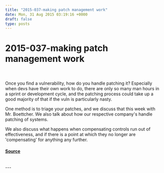 ```yaml
---
title: "2015-037-making patch management work"
date: Mon, 31 Aug 2015 03:19:16 +0000
draft: false
type: posts
---
```

# 2015-037-making patch management work

<br/>

<br/>
Once you find a vulnerability, how do you handle patching it? Especially when devs have their own work to do, there are only so many man hours in a sprint or development cycle, and the patching process could take up a good majority of that if the vuln is particularly nasty.

One method is to triage your patches, and we discuss that this week with Mr. Boettcher. We also talk about how our respective company's handle patching of systems.

We also discuss what happens when compensating controls run out of effectiveness, and if there is a point at which they no longer are 'compensating' for anything any further.

#### [Source](http://brakeingsecurity.com/2015-037-making-patch-management-work)

<br/>
---
